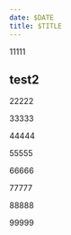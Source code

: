 ```yaml
---
date: $DATE
title: $TITLE
---
```


11111

## test2
22222

<!-- more -->
33333

44444

55555

66666

77777

88888

99999

